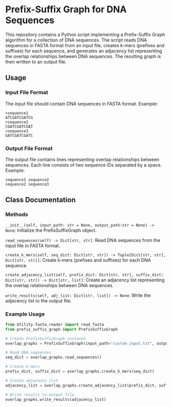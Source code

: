 # Prefix-Suffix Graph for DNA Sequences

This repository contains a Python script implementing a Prefix-Suffix Graph algorithm for a collection of DNA sequences. 
The script reads DNA sequences in FASTA format from an input file, creates k-mers (prefixes and suffixes) for each sequence, and generates an adjacency list representing the overlap relationships between DNA sequences. 
The resulting graph is then written to an output file.

## Usage

### Input File Format

The input file should contain DNA sequences in FASTA format. Example:

```plaintext
>sequence1
ATCGATCGATCG
>sequence2
CGATCGATCGAT
>sequence3
GATCGATCGATC
```

### Output File Format

The output file contains lines representing overlap relationships between sequences. Each line consists of two sequence IDs separated by a space. Example:

```plaintext
sequence1 sequence2
sequence2 sequence3
```

## Class Documentation

### Methods

`__init__(self, input_path: str = None, output_path:str = None) -> None`: Initialize the PrefixSuffixGraph object.

`read_sequences(self) -> Dict[str, str]`: Read DNA sequences from the input file in FASTA format.

`create_k_mers(self, seq_dict: Dict[str, str]) -> Tuple[Dict[str, str], Dict[str, str]]`: Create k-mers (prefixes and suffixes) for each DNA sequence.

`create_adjacency_list(self, prefix_dict: Dict[str, str], suffix_dict: Dict[str, str]) -> Dict[str, list]`: Create an adjacency list representing the overlap relationships between DNA sequences.

`write_results(self, adj_list: Dict[str, list]) -> None`: Write the adjacency list to the output file.

### Example Usage

```python
from Utility.fasta_reader import read_fasta
from prefix_suffix_graph import PrefixSuffixGraph

# Create PrefixSuffixGraph instance
overlap_graphs = PrefixSuffixGraph(input_path="custom_input.txt", output_path="custom_output.txt")

# Read DNA sequences
seq_dict = overlap_graphs.read_sequences()

# Create k-mers
prefix_dict, suffix_dict = overlap_graphs.create_k_mers(seq_dict)

# Create adjacency list
adjacency_list = overlap_graphs.create_adjacency_list(prefix_dict, suffix_dict)

# Write results to output file
overlap_graphs.write_results(adjacency_list)
```
